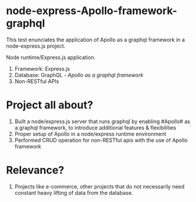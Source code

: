 # node-express-Apollo-framework-graphql
This test enunciates the application of Apollo as a graphql framework in a node-express.js project.   

Node runtime/Express.js application.
1. Framework: Express.js
2. Database: GraphQL - *Apollo as a graphql framework*
3. Non-RESTful APIs

# Project all about?
1. Built a node/express.js server that runs graphql by enabling #Apollo# as a graphql framework, to introduce additional features & flexibilities
2. Proper setup of Apollo in a node/express runtime environment
3. Performed CRUD operation for non-RESTful apis with the use of Apollo framework

# Relevance?
1. Projects like e-commerce, other projects that do not necessarily need constant heavy lifting of data from the database.
